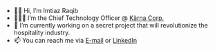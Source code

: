 - 👋🏽 Hi, I’m Imtiaz Raqib
- 🧑🏽‍💻 I’m the Chief Technology Officer @ <a href="https://karnacorp.com" target="_blank">Kärna Corp.</a>
- 🌱 I’m currently working on a secret project that will revolutionize the hospitality industry.
- 📫 You can reach me via <a href="mailto:imtiazraqib@gmail.com">E-mail</a> or <a href="https://www.linkedin.com/in/imtiazraqib/" target="_blank">LinkedIn</a>

<!---
imtiazraqib/imtiazraqib is a ✨ special ✨ repository because its `README.md` (this file) appears on your GitHub profile.
You can click the Preview link to take a look at your changes.
--->
